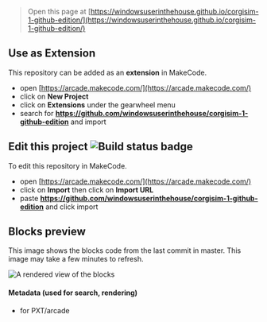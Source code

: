  


> Open this page at [https://windowsuserinthehouse.github.io/corgisim-1-github-edition/](https://windowsuserinthehouse.github.io/corgisim-1-github-edition/)

## Use as Extension

This repository can be added as an **extension** in MakeCode.

* open [https://arcade.makecode.com/](https://arcade.makecode.com/)
* click on **New Project**
* click on **Extensions** under the gearwheel menu
* search for **https://github.com/windowsuserinthehouse/corgisim-1-github-edition** and import

## Edit this project ![Build status badge](https://github.com/windowsuserinthehouse/corgisim-1-github-edition/workflows/MakeCode/badge.svg)

To edit this repository in MakeCode.

* open [https://arcade.makecode.com/](https://arcade.makecode.com/)
* click on **Import** then click on **Import URL**
* paste **https://github.com/windowsuserinthehouse/corgisim-1-github-edition** and click import

## Blocks preview

This image shows the blocks code from the last commit in master.
This image may take a few minutes to refresh.

![A rendered view of the blocks](https://github.com/windowsuserinthehouse/corgisim-1-github-edition/raw/master/.github/makecode/blocks.png)

#### Metadata (used for search, rendering)

* for PXT/arcade
<script src="https://makecode.com/gh-pages-embed.js"></script><script>makeCodeRender("{{ site.makecode.home_url }}", "{{ site.github.owner_name }}/{{ site.github.repository_name }}");</script>
